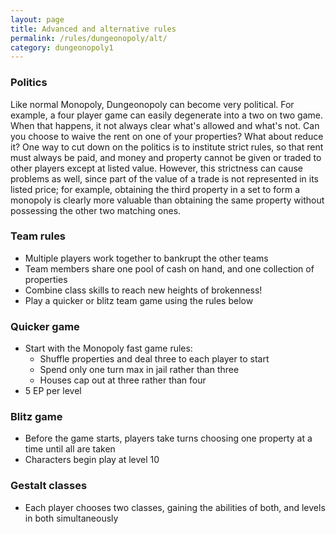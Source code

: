 ```yaml
---
layout: page
title: Advanced and alternative rules
permalink: /rules/dungeonopoly/alt/
category: dungeonopoly1
---
```

### Politics

Like normal Monopoly, Dungeonopoly can become very political. For example, a four player game can easily degenerate into a two on two game. When that happens, it not always clear what's allowed and what's not. Can you choose to waive the rent on one of your properties? What about reduce it? One way to cut down on the politics is to institute strict rules, so that rent must always be paid, and money and property cannot be given or traded to other players except at listed value. However, this strictness can cause problems as well, since part of the value of a trade is not represented in its listed price; for example, obtaining the third property in a set to form a monopoly is clearly more valuable than obtaining the same property without possessing the other two matching ones.

### Team rules

*   Multiple players work together to bankrupt the other teams
*   Team members share one pool of cash on hand, and one collection of properties
*   Combine class skills to reach new heights of brokenness!
*   Play a quicker or blitz team game using the rules below

### Quicker game

*   Start with the Monopoly fast game rules:
    *   Shuffle properties and deal three to each player to start
    *   Spend only one turn max in jail rather than three
    *   Houses cap out at three rather than four
*   5 EP per level

### Blitz game

*   Before the game starts, players take turns choosing one property at a time until all are taken
*   Characters begin play at level 10

### Gestalt classes

*   Each player chooses two classes, gaining the abilities of both, and levels in both simultaneously

